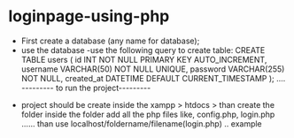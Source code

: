 # loginpage-using-php
- First create a database (any name for database);
- use the database 
-use the following query to create table:
CREATE TABLE users (
    id INT NOT NULL PRIMARY KEY AUTO_INCREMENT,
    username VARCHAR(50) NOT NULL UNIQUE,
    password VARCHAR(255) NOT NULL,
    created_at DATETIME DEFAULT CURRENT_TIMESTAMP
);
....
--------- to run the project---------
* project should be create inside the xampp > htdocs > than create the folder inside the folder add all the php files like, config.php, login.php ......
than use localhost/foldername/filename(login.php)  .. example
